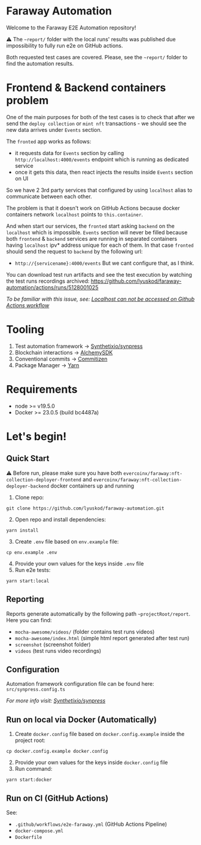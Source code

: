 # Faraway Automation
Welcome to the Faraway E2E Automation repository!

:warning: The `~report/` folder with the local runs' results was published due impossibility to fully run e2e on GitHub actions.

Both requested test cases are covered. Please, see the `~report/` folder to find the automation results.

# Frontend & Backend containers problem
One of the main purposes for both of the test cases is to check that after we send the `deploy collection` or `mint nft` transactions - we should see the new data arrives under `Events` section.

The `fronted` app works as follows:
- it requests data for `Events` section by calling `http://localhost:4000/events` endpoint which is running as dedicated service
- once it gets this data, then react injects the results inside `Events` section on UI

So we have 2 3rd party services that configured by using `localhost` alias to communicate between each other.

The problem is that it doesn't work on GitHub Actions because docker containers network `localhost` points to `this.container`. 

And when start our services, the `fronted` start asking `backend` on the `localhost` which is impossible.
`Events` section will never be filled because both `frontend` & `backend` services are running in separated containers having `localhost` ipv* address unique for each of them.
In that case `fronted` should send the request to `backend` by the following url:
- `http://{servicename}:4000/events`
But we cant configure that, as I think.

You can download test run artifacts and see the test execution by watching the test runs recordings archived: https://github.com/lyuskod/faraway-automation/actions/runs/5128001025

_To be familiar with this issue, see: [Localhost can not be accessed on Github Actions workflow](https://stackoverflow.com/questions/68691293/localhost-can-not-be-accessed-on-github-actions-workflow)_

# Tooling
1. Test automation framework -> [Synthetixio/synpress](https://github.com/Synthetixio/synpress)
2. Blockchain interactions -> [AlchemySDK](https://github.com/alchemyplatform/alchemy-sdk-js)
3. Conventional commits -> [Commitizen](https://www.npmjs.com/package/commitizen)
4. Package Manager -> [Yarn](https://yarnpkg.com/)

# Requirements
- node >= v19.5.0
- Docker >= 23.0.5 (build bc4487a)

# Let's begin!
## Quick Start
:warning: Before run, please make sure you have both `evercoinx/faraway:nft-collection-deployer-frontend` and `evercoinx/faraway:nft-collection-deployer-backend` docker containers up and running

1. Clone repo:
```
git clone https://github.com/lyuskod/faraway-automation.git
```
2. Open repo and install dependencies:
```
yarn install
```
3. Create `.env` file based on `env.example` file:
```
cp env.example .env
```
4. Provide your own values for the keys inside `.env` file
5. Run e2e tests:
```
yarn start:local
```

## Reporting
Reports generate automatically by the following path `~projectRoot/report`.
Here you can find:
- `mocha-awesome/videos/` (folder contains test runs videos)
- `mocha-awesome/index.html` (simple html report generated after test run)
- `screenshot` (screenshot folder)
- `videos` (test runs video recordings)

## Configuration
Automation framework configuration file can be found here:
`src/synpress.config.ts`

_For more info visit: [Synthetixio/synpress](https://github.com/Synthetixio/synpress)_

## Run on local via Docker (Automatically)
1. Create `docker.config` file based on `docker.config.example` inside the project root:
```
cp docker.config.example docker.config
```
2. Provide your own values for the keys inside `docker.config` file
3. Run command:
```
yarn start:docker
```

## Run on CI (GitHub Actions)
See: 
- `.github/workflows/e2e-faraway.yml` (GitHub Actions Pipeline)
- `docker-compose.yml`
- `Dockerfile`
